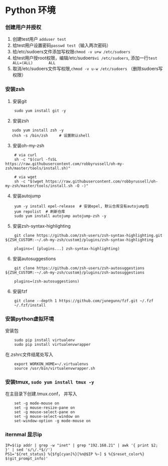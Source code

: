 # Python 环境

### 创建用户并授权

1. 创建test用户 `adduser test`
2. 给test用户设置密码`passwd test`（输入两次密码）
3. 给/etc/sudoers文件添加写权限`chmod -v u+w /etc/sudoers`
4. 给test用户授root权限，编辑/etc/sudoers`vi /etc/sudoers`, 添加一行` test ALL=(ALL)       ALL `
5. 取消/etc/sudoers文件写权限,`chmod -v u-w /etc/sudoers` （删除sudoers写权限）


### 安装zsh
1. 安装git
```
    sudo yum install git -y
``` 
2. 安装zsh
```
   sudo yum install zsh -y
   chsh -s /bin/zsh     # 设置默认shell
```
3. 安装oh-my-zsh
```
    # via curl
    sh -c "$(curl -fsSL https://raw.githubusercontent.com/robbyrussell/oh-my-zsh/master/tools/install.sh)"
    
    # via wget
    sh -c "$(wget https://raw.githubusercontent.com/robbyrussell/oh-my-zsh/master/tools/install.sh -O -)"
```
4. 安装autojump
```
    yum -y install epel-release  # 安装epel, 默认仓库没有autojump包
    yum repolist  # 刷新仓库
    sudo yum install autojump autojump-zsh -y
```
5. 安装zsh-syntax-highlighting
```
    git clone https://github.com/zsh-users/zsh-syntax-highlighting.git ${ZSH_CUSTOM:-~/.oh-my-zsh/custom}/plugins/zsh-syntax-highlighting
    
    plugins=( [plugins...] zsh-syntax-highlighting)
```
6. 安装autosuggestions
```
    git clone https://github.com/zsh-users/zsh-autosuggestions ${ZSH_CUSTOM:-~/.oh-my-zsh/custom}/plugins/zsh-autosuggestions
    
    plugins=(zsh-autosuggestions)
```
6. 安装fzf
```
    git clone --depth 1 https://github.com/junegunn/fzf.git ~/.fzf
    ~/.fzf/install
```

### 安装python虚拟环境
安装包
```
    sudo pip install virtualenv
    sudo pip install virtualenvwrapper
```
在.zshrc文件结尾处写入
```
    export WORKON_HOME=~/.virtualenvs
    source /usr/bin/virtualenvwrapper.sh
```
### 安装tmux, `sudo yum install tmux -y`
在主目录下创建.tmux.conf， 并写入
```
    set -g mode-mouse on
    set -g mouse-resize-pane on
    set -g mouse-select-pane on
    set -g mouse-select-window on
    set-window-option -g mode-mouse on
```
### iternmal 显示ip
```
IP=$(ip addr | grep -w "inet" | grep "192.168.21" | awk '{ print $2; }' | sed 's/\/.*$//')
PS1='${ret_status} %{$fg[cyan]%}[%n@$IP %~] $ %{$reset_color%} $(git_prompt_info)'
```



